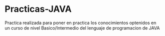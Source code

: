 # Practicas-JAVA
Practica realizada para poner en practica los conocimientos optenidos en un curso de nivel Basico/Intermedio del lenguaje de programacion de JAVA

